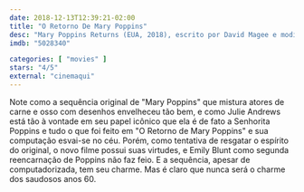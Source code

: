 ```yaml
---
date: 2018-12-13T12:39:21-02:00
title: "O Retorno De Mary Poppins"
desc: "Mary Poppins Returns (EUA, 2018), escrito por David Magee e modificado depois por ele, Rob Marshall e John DeLuca (e tudo é baseado nas histórias de Mary Poppins por P.L. Travers), dirigido por Rob Marshall, com Emily Blunt, Lin-Manuel Miranda, Ben Whishaw, Emily Mortimer, Julie Walters, Colin Firth e crianças. PS: há uma participação mais que especial de Dick Van Dyke."
imdb: "5028340"

categories: [ "movies" ]
stars: "4/5"
external: "cinemaqui"
---
```

Note como a sequência original de "Mary Poppins" que mistura atores de carne e osso com desenhos envelheceu tão bem, e como Julie Andrews está tão à vontade em seu papel icônico que ela é de fato a Senhorita Poppins e tudo o que foi feito em "O Retorno de Mary Poppins" e sua computação esvai-se no céu. Porém, como tentativa de resgatar o espírito do original, o novo filme possui suas virtudes, e Emily Blunt como segunda reencarnação de Poppins não faz feio. E a sequência, apesar de computadorizada, tem seu charme. Mas é claro que nunca será o charme dos saudosos anos 60.
